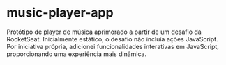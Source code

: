 # music-player-app
Protótipo de player de música aprimorado a partir de um desafio da RocketSeat. Inicialmente estático, o desafio não incluía ações JavaScript. Por iniciativa própria, adicionei funcionalidades interativas em JavaScript, proporcionando uma experiência mais dinâmica.

